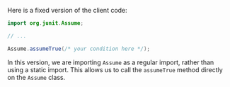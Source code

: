 Here is a fixed version of the client code:
```java
import org.junit.Assume;

// ...

Assume.assumeTrue(/* your condition here */);
```
In this version, we are importing `Assume` as a regular import, rather than using a static import. This allows us to call the `assumeTrue` method directly on the `Assume` class.